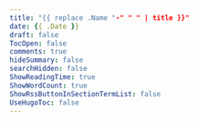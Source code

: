 ```yaml
---
title: "{{ replace .Name "-" " " | title }}"
date: {{ .Date }}
draft: false
TocOpen: false
comments: true
hideSummary: false
searchHidden: false
ShowReadingTime: true
ShowWordCount: true
ShowRssButtonInSectionTermList: false
UseHugoToc: false
---
```


